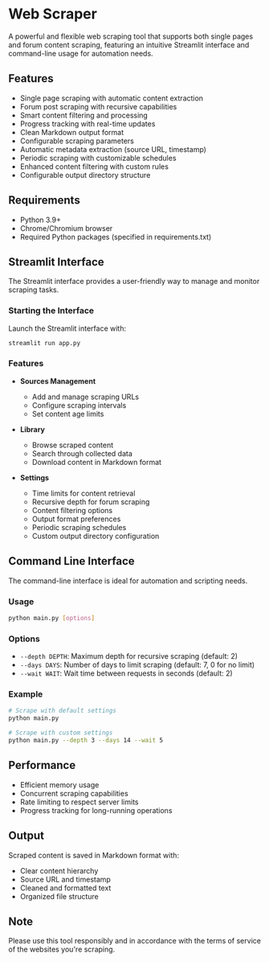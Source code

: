 # Web Scraper

A powerful and flexible web scraping tool that supports both single pages and forum content scraping, featuring an intuitive Streamlit interface and command-line usage for automation needs.

## Features

- Single page scraping with automatic content extraction
- Forum post scraping with recursive capabilities
- Smart content filtering and processing
- Progress tracking with real-time updates
- Clean Markdown output format
- Configurable scraping parameters
- Automatic metadata extraction (source URL, timestamp)
- Periodic scraping with customizable schedules
- Enhanced content filtering with custom rules
- Configurable output directory structure

## Requirements

- Python 3.9+
- Chrome/Chromium browser
- Required Python packages (specified in requirements.txt)

## Streamlit Interface

The Streamlit interface provides a user-friendly way to manage and monitor scraping tasks.

### Starting the Interface

Launch the Streamlit interface with:
```bash
streamlit run app.py
```

### Features

- **Sources Management**
  - Add and manage scraping URLs
  - Configure scraping intervals
  - Set content age limits

- **Library**
  - Browse scraped content
  - Search through collected data
  - Download content in Markdown format

- **Settings**
  - Time limits for content retrieval
  - Recursive depth for forum scraping
  - Content filtering options
  - Output format preferences
  - Periodic scraping schedules
  - Custom output directory configuration

## Command Line Interface

The command-line interface is ideal for automation and scripting needs.

### Usage

```bash
python main.py [options]
```

### Options

- `--depth DEPTH`: Maximum depth for recursive scraping (default: 2)
- `--days DAYS`: Number of days to limit scraping (default: 7, 0 for no limit)
- `--wait WAIT`: Wait time between requests in seconds (default: 2)

### Example

```bash
# Scrape with default settings
python main.py

# Scrape with custom settings
python main.py --depth 3 --days 14 --wait 5
```

## Performance

- Efficient memory usage
- Concurrent scraping capabilities
- Rate limiting to respect server limits
- Progress tracking for long-running operations

## Output

Scraped content is saved in Markdown format with:
- Clear content hierarchy
- Source URL and timestamp
- Cleaned and formatted text
- Organized file structure

## Note

Please use this tool responsibly and in accordance with the terms of service of the websites you're scraping.
